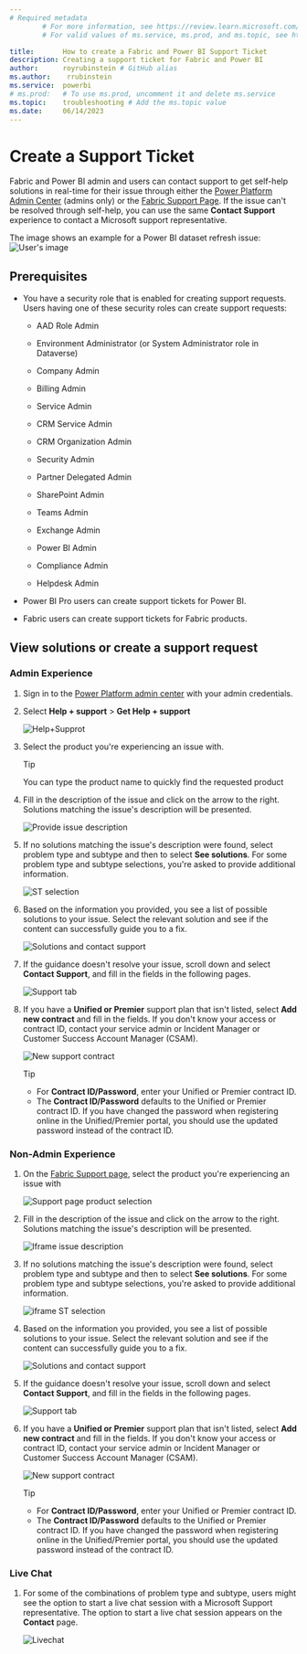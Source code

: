 ```yaml
---
# Required metadata
		# For more information, see https://review.learn.microsoft.com/en-us/help/platform/learn-editor-add-metadata?branch=main
		# For valid values of ms.service, ms.prod, and ms.topic, see https://review.learn.microsoft.com/en-us/help/platform/metadata-taxonomies?branch=main

title:       How to create a Fabric and Power BI Support Ticket
description: Creating a support ticket for Fabric and Power BI
author:      royrubinstein # GitHub alias
ms.author:    rrubinstein
ms.service:  powerbi
# ms.prod:   # To use ms.prod, uncomment it and delete ms.service
ms.topic:    troubleshooting # Add the ms.topic value
ms.date:     06/14/2023
---
```


# Create a Support Ticket

Fabric and Power BI admin and users can contact support to get self-help solutions in real-time for their issue through either the [Power Platform Admin Center](https://admin.powerplatform.microsoft.com/support) (admins only) or the [Fabric Support Page](https://support.fabric.microsoft.com/en-US/support). If the issue can't be resolved through self-help, you can use the same **Contact Support** experience to contact a Microsoft support representative.

The image shows an example for a Power BI dataset refresh issue:  
![User's image](media/Create-support-ticket/image.png)

## Prerequisites

- You have a security role that is enabled for creating support requests. Users having one of these security roles can create support requests:

   - AAD Role Admin

   - Environment Administrator (or System Administrator role in Dataverse)

   - Company Admin

   - Billing Admin

   - Service Admin

   - CRM Service Admin

   - CRM Organization Admin

   - Security Admin

   - Partner Delegated Admin

   - SharePoint Admin

   - Teams Admin

   - Exchange Admin

   - Power BI Admin

   - Compliance Admin

   - Helpdesk Admin

- Power BI Pro users can create support tickets for Power BI.

- Fabric users can create support tickets for Fabric products.

## View solutions or create a support request

### Admin Experience

1. Sign in to the [Power Platform admin center](https://admin.powerplatform.microsoft.com/) with your admin credentials.

2. Select **Help + support** > **Get Help + support**

   ![Help+Supprot](media/Create-support-ticket/help+supprot1.png)

3. Select the product you're experiencing an issue with.

   > [!TIP]
   > You can type the product name to quickly find the requested product

4. Fill in the description of the issue and click on the arrow to the right. Solutions matching the issue's description will be presented.

   ![Provide issue description](media/Create-support-ticket/provide-issue-description.png)

5. If no solutions matching the issue's description were found, select problem type and subtype and then to select **See solutions**. For some problem type and subtype selections, you're asked to provide additional information.

   ![ST selection](media/Create-support-ticket/st-selection.png)

6. Based on the information you provided, you see a list of possible solutions to your issue. Select the relevant solution and see if the content can successfully guide you to a fix.

   ![Solutions and contact support](media/Create-support-ticket/solutions-and-contact-support.png)

7. If the guidance doesn't resolve your issue, scroll down and select **Contact Support**, and fill in the fields in the following pages.

   ![Support tab](media/Create-support-ticket/support-tab.png)

8. If you have a **Unified or Premier** support plan that isn't listed, select **Add new contract** and fill in the fields. If you don't know your access or contract ID, contact your service admin or Incident Manager or Customer Success Account Manager (CSAM).

   ![New support contract](media/Create-support-ticket/new-support-contract.png)

   > [!TIP]
   > 
   >- For **Contract ID/Password**, enter your Unified or Premier contract ID.
   >- The **Contract ID/Password** defaults to the Unified or Premier contract ID. If you have changed the password when registering online in the Unified/Premier portal, you should use the updated password instead of the contract ID.



### Non-Admin Experience

1. On the [Fabric Support page](https://support.fabric.microsoft.com/en-US/support), select the product you're experiencing an issue with

   ![Support page product selection](media/Create-support-ticket/support-page-product-selection.png)

2. Fill in the description of the issue and click on the arrow to the right. Solutions matching the issue's description will be presented.

   ![Iframe issue description](media/Create-support-ticket/iframe-issue-description.png)

3. If no solutions matching the issue's description were found, select problem type and subtype and then to select **See solutions**. For some problem type and subtype selections, you're asked to provide additional information.

   ![iframe ST selection](media/Create-support-ticket/iframe-st-selection1.png)

4. Based on the information you provided, you see a list of possible solutions to your issue. Select the relevant solution and see if the content can successfully guide you to a fix.

   ![Solutions and contact support](media/Create-support-ticket/solutions-and-contact-support.png)

5. If the guidance doesn't resolve your issue, scroll down and select **Contact Support**, and fill in the fields in the following pages.

   ![Support tab](media/Create-support-ticket/support-tab.png)

6. If you have a **Unified or Premier** support plan that isn't listed, select **Add new contract** and fill in the fields. If you don't know your access or contract ID, contact your service admin or Incident Manager or Customer Success Account Manager (CSAM).

   ![New support contract](media/Create-support-ticket/new-support-contract.png)

   > [!TIP]
   > 
   >- For **Contract ID/Password**, enter your Unified or Premier contract ID.
   >- The **Contract ID/Password** defaults to the Unified or Premier contract ID. If you have changed the password when registering online in the Unified/Premier portal, you should use the updated password instead of the contract ID.
      
### Live Chat
1. For some of the combinations of problem type and subtype, users might see the option to start a live chat session with a Microsoft Support representative. The option to start a live chat session appears on the **Contact** page. 

   ![Livechat](media/Create-support-ticket/livechat.png)

        


